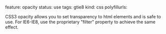 feature: opacity
status: use
tags: gtie8
kind: css
polyfillurls:

CSS3 opacity allows you to set transparency to html elements and is safe to use. For IE6-IE8, use the proprietary "filter" property to achieve the same effect.
